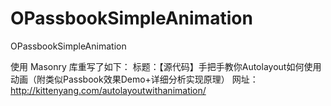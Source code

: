 # OPassbookSimpleAnimation
OPassbookSimpleAnimation

使用 Masonry 库重写了如下：
标题：【源代码】手把手教你Autolayout如何使用动画（附类似Passbook效果Demo+详细分析实现原理）
网址：http://kittenyang.com/autolayoutwithanimation/